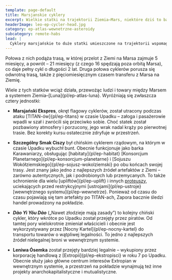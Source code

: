 ```yaml
---
template: page-default
title: Marsjanskie cyklery
excerpt: Wielkie statki na trajektorii Ziemia–Mars, niektóre dziś to bastiony przestępczości i niezależności.
headerImage: leo-ep-cycler-head.jpg
category: ep-atlas-wewnetrzne-asteroidy
subcategory: remote-habs
lead: |
  Cyklery marsjańskie to duże statki umieszczone na trajektorii wspomaganej grawitacyjnie, zaprojektowanej tak, by nieustannie „krążyły” między [Ziemią]{pl/ep-atlas-ziemia} a [Marsem]{pl/ep-atlas-mars}, zużywając niemal zerowe ilości paliwa (poza drobnymi korektami kursu). Chiński program kolonizacyjny intensywnie inwestował w te statki przed [Upadkiem]{pl/ep-upadek}.
---
```

Połowa z nich podąża trasą, w której przelot z Ziemi na Marsa zajmuje 5 miesięcy, a powrót – 21 miesięcy (z czego 16 spędzają poza orbitą Marsa), co daje pełny cykl o długości 2 lat. Druga połowa cyklerów porusza się odwrotną trasą, także z pięciomiesięcznym czasem transferu z Marsa na Ziemię.

Wiele z tych statków wciąż działa, przewożąc ludzi i towary między Marsem a systemem Ziemia–[Luna]{pl/ep-atlas-luna}. Wyróżniają się zwłaszcza cztery jednostki:

- **Marsjański Ekspres**, okręt flagowy cyklerów, został utracony podczas ataku [TITAN-ów]{pl/ep-titans} w czasie Upadku – załoga i pasażerowie wpadli w szał i zwrócili się przeciwko sobie. Choć statek został pozbawiony atmosfery i porzucony, jego wrak nadal krąży po pierwotnej trasie. Bez korekty kursu ostatecznie zdryfuje w przestrzeń.

- **Szczególny Smak Ciszy** był chińskim cyklerem rządowym, na którym w czasie Upadku wybuchł bunt. Obecnie funkcjonuje jako barka Karawaniarzy, obsługując [habitaty]{pl/ep-habitat} [Konsorcjum Planetarnego]{pl/ep-konsorcjum-planetarne} i [Sojuszu Wokółziemskiego]{pl/ep-sojusz-wokolziemski} po obu końcach swojej trasy. Jest znany jako jedno z najlepszych źródeł artefaktów z Ziemi – zarówno autentycznych, jak i podrobionych lub przemycanych. To także schronienie dla wielu [upliftów]{pl/ep-uplift} i innych [proteuszy](#), uciekających przed restrykcyjnymi [ustrojami]{pl/ep-ustroje} [wewnętrznego systemu]{pl/ep-wewnetrze}. Ponieważ od czasu do czasu pojawiają się tam artefakty po TITAN-ach, Zapora bacznie śledzi handel prowadzony na pokładzie.

- **_Dào Yì Yŏu Dào_** („Nawet złodzieje mają zasady”) to kolejny chiński cykler, który wkrótce po Upadku został przejęty przez piratów. Od tamtej pory wielokrotnie zmieniał właścicieli i obecnie jest wykorzystywany przez [Nocny Kartel]{pl/ep-nocny-kartel} do transportu towarów o wątpliwej legalności. To jedno z najlepszych źródeł nielegalnej broni w wewnętrznym systemie.

- **Leniwa Ósemka** został przejęty bardziej legalnie – wykupiony przez korporację handlową z [Extropii]{pl/ep-ekstropisci} w roku 7 po Upadku. Obecnie służy jako główne centrum interesów Extropian w wewnętrznym systemie, a przestrzeń na pokładzie wynajmują też inne projekty anarchokapitalistyczne i mutualistyczne.
